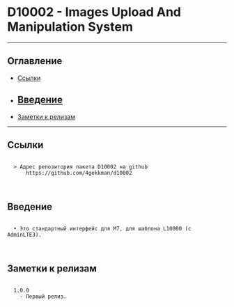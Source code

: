 # D10002 - Images Upload And Manipulation System
---
## Оглавление

  - [Ссылки](#link1)
  - [Введение](#link2)
	- 
  - [Заметки к релизам](#link100)

---

## Ссылки <a id="link1"></a>
```

  > Адрес репозитория пакета D10002 на github
      https://github.com/4gekkman/d10002

			
```

## Введение <a id="link2"></a>
```

  • Это стандартный интерфейс для M7, для шаблона L10000 (с AdminLTE3).

 
```
## Заметки к релизам <a id="link100"></a>
```

  1.0.0
    - Первый релиз.

```










